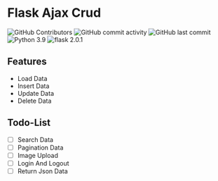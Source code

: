 # Flask Ajax Crud

 ![GitHub Contributors](https://img.shields.io/github/contributors/jakbin/flask-ajax)
 ![GitHub commit activity](https://img.shields.io/github/commit-activity/m/jakbin/flask-ajax)
 ![GitHub last commit](https://img.shields.io/github/last-commit/jakbin/flask-ajax)
 ![Python 3.9](https://img.shields.io/badge/python-3.9-yellow.svg)
 ![flask 2.0.1](https://img.shields.io/badge/flask-2.0.1-green.svg)

## Features

- Load Data
- Insert Data
- Update Data
- Delete Data


## Todo-List 

- [ ] Search Data
- [ ] Pagination Data 
- [ ] Image Upload
- [ ] Login And Logout
- [ ] Return Json Data
